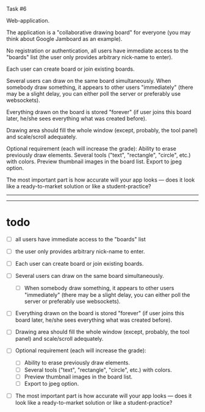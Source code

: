 Task #6 

Web-application.

The application is a "collaborative drawing board" for everyone (you may think about Google Jamboard as an example). 

No registration or authentication, all users have immediate access to the "boards" list (the user only provides arbitrary nick-name to enter).

Each user can create board or join existing boards.

Several users can draw on the same board simultaneously. When somebody draw something, it appears to other users "immediately" (there may be a slight delay, you can either poll the server or preferably use websockets). 

Everything drawn on the board is stored "forever" (if user joins this board later, he/she sees everything what was created before).

Drawing area should fill the whole window (except, probably, the tool panel) and scale/scroll adequately.

Optional requirement (each will increase the grade):
Ability to erase previously draw elements.
Several tools ("text", "rectangle", "circle", etc.) with colors.
Preview thumbnail images in the board list.
Export to jpeg option.

The most important part is how accurate will your app looks — does it look like a ready-to-market solution or like a student-practice?


---

---

# todo

 

- [ ] all users have immediate access to the "boards" list 
- [ ] the user only provides arbitrary nick-name to enter.

- [ ] Each user can create board or join existing boards.
- [ ] Several users can draw on the same board simultaneously. 
  - [ ] When somebody draw something, it appears to other users "immediately" (there may be a slight delay, you can either poll the server or preferably use websockets). 

- [ ] Everything drawn on the board is stored "forever" (if user joins this board later, he/she sees everything what was created before).

- [ ] Drawing area should fill the whole window (except, probably, the tool panel) and scale/scroll adequately.

- [ ] Optional requirement (each will increase the grade):
  - [ ] Ability to erase previously draw elements.
  - [ ] Several tools ("text", "rectangle", "circle", etc.) with colors.
  - [ ] Preview thumbnail images in the board list.
  - [ ] Export to jpeg option.

- [ ] The most important part is how accurate will your app looks — does it look like a ready-to-market solution or like a student-practice?



